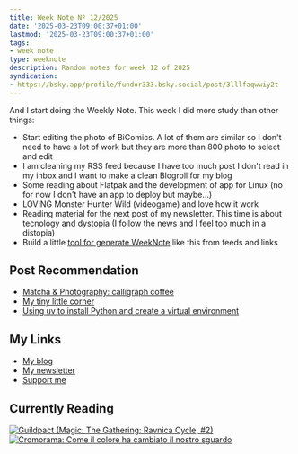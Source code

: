 ```yaml
---
title: Week Note Nº 12/2025
date: '2025-03-23T09:00:37+01:00'
lastmod: '2025-03-23T09:00:37+01:00'
tags:
- week note
type: weeknote
description: Random notes for week 12 of 2025
syndication:
- https://bsky.app/profile/fundor333.bsky.social/post/3lllfaqwwiy2t
---
```


And I start doing the Weekly Note.
This week I did more study than other things:

- Start editing the photo of BiComics. A lot of them are similar so I don't need to have a lot of work but they are more than 800 photo to select and edit
- I am cleaning my RSS feed because I have too much post I don't read in my inbox and I want to make a clean Blogroll for my blog
- Some reading about Flatpak and the development of app for Linux (no for now I don't have an app to deploy but maybe...)
- LOVING Monster Hunter Wild (videogame) and love how it work
- Reading material for the next post of my newsletter. This time is about tecnology and dystopia (I follow the news and I feel too much in a distopia)
- Build a little [tool for generate WeekNote](https://pypi.org/project/WeeknoteBot/) like this from feeds and links

## Post Recommendation

- [Matcha & Photography: calligraph coffee](https://winnielim.org/notes/matcha-photography-calligraph-coffee/)
- [My tiny little corner](https://contino.com/blog/my-tiny-little-corner)
- [Using uv to install Python and create a virtual environment](https://www.andreagrandi.it/posts/using-uv-to-install-python-create-virtualenv/)


## My Links
- [My blog](https://www.fundor333.com)
- [My newsletter](https://newsletter.digitaltearoom.com)
- [Support me](https://ko-fi.com/fundor333)

## Currently Reading
[![Guildpact (Magic: The Gathering: Ravnica Cycle, #2)](https://i.gr-assets.com/images/S/compressed.photo.goodreads.com/books/1328330416l/8372385._SY160_.jpg)](https://www.goodreads.com/review/show/7292099460?utm_medium=api&utm_source=rss) [![Cromorama: Come il colore ha cambiato il nostro sguardo](https://i.gr-assets.com/images/S/compressed.photo.goodreads.com/books/1505808761l/36266532._SX98_.jpg)](https://www.goodreads.com/review/show/5993206761?utm_medium=api&utm_source=rss)
